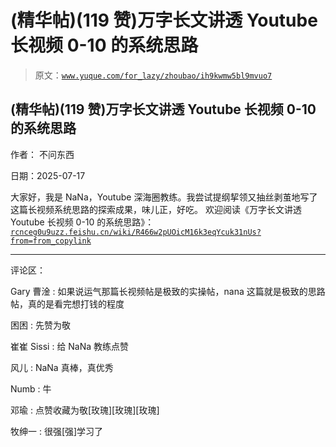 # (精华帖)(119 赞)万字长文讲透 Youtube 长视频 0-10 的系统思路

> 原文：[`www.yuque.com/for_lazy/zhoubao/ih9kwmw5bl9mvuo7`](https://www.yuque.com/for_lazy/zhoubao/ih9kwmw5bl9mvuo7)

## (精华帖)(119 赞)万字长文讲透 Youtube 长视频 0-10 的系统思路

作者： 不问东西

日期：2025-07-17

大家好，我是 NaNa，Youtube 深海圈教练。我尝试提纲挈领又抽丝剥茧地写了这篇长视频系统思路的探索成果，味儿正，好吃。
欢迎阅读《万字长文讲透 Youtube 长视频 0-10 的系统思路》： [`rcnceg0u9uzz.feishu.cn/wiki/R466w2pUOicM16k3eqYcuk31nUs?from=from_copylink`](https://rcnceg0u9uzz.feishu.cn/wiki/R466w2pUOicM16k3eqYcuk31nUs?from=from_copylink)

* * *

评论区：

Gary 曹淦 : 如果说运气那篇长视频帖是极致的实操帖，nana 这篇就是极致的思路帖，真的是看完想打钱的程度

困困 : 先赞为敬

崔崔 Sissi : 给 NaNa 教练点赞

风儿 : NaNa 真棒，真优秀

Numb : 牛

邓瑜 : 点赞收藏为敬[玫瑰][玫瑰][玫瑰]

牧绅一 : 很强[强]学习了